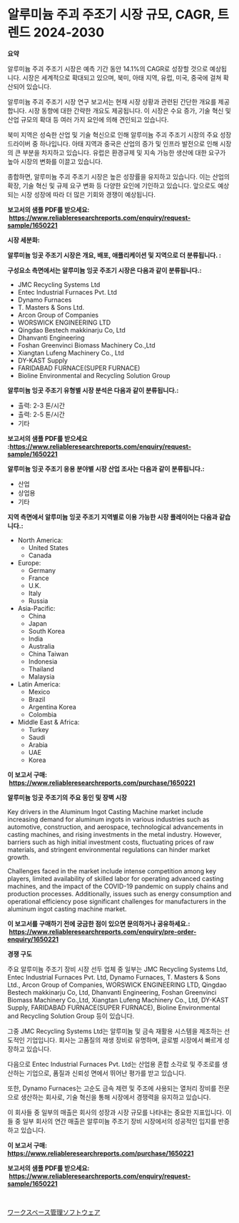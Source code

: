 <p><h1>알루미늄 주괴 주조기 시장 규모, CAGR, 트렌드 2024-2030</h1></p><p><strong>요약</strong></p>
<p><p>알루미늄 주괴 주조기 시장은 예측 기간 동안 14.1%의 CAGR로 성장할 것으로 예상됩니다. 시장은 세계적으로 확대되고 있으며, 북미, 아태 지역, 유럽, 미국, 중국에 걸쳐 확산되어 있습니다.</p><p>알루미늄 주괴 주조기 시장 연구 보고서는 현재 시장 상황과 관련된 간단한 개요를 제공합니다. 시장 동향에 대한 간략한 개요도 제공됩니다. 이 시장은 수요 증가, 기술 혁신 및 산업 규모의 확대 등 여러 가지 요인에 의해 견인되고 있습니다.</p><p>북미 지역은 성숙한 산업 및 기술 혁신으로 인해 알루미늄 주괴 주조기 시장의 주요 성장 드라이버 중 하나입니다. 아태 지역과 중국은 산업의 증가 및 인프라 발전으로 인해 시장의 큰 부분을 차지하고 있습니다. 유럽은 환경규제 및 지속 가능한 생산에 대한 요구가 높아 시장의 변화를 이끌고 있습니다.</p><p>종합하면, 알루미늄 주괴 주조기 시장은 높은 성장률을 유지하고 있습니다. 이는 산업의 확장, 기술 혁신 및 규제 요구 변화 등 다양한 요인에 기인하고 있습니다. 앞으로도 예상되는 시장 성장에 따라 더 많은 기회와 경쟁이 예상됩니다.</p></p>
<p><strong>보고서의 샘플 PDF를 받으세요: &nbsp;<a href="https://www.reliableresearchreports.com/enquiry/request-sample/1650221">https://www.reliableresearchreports.com/enquiry/request-sample/1650221</a></strong></p>
<p><strong>시장 세분화:</strong></p>
<p><strong> 알루미늄 잉곳 주조기 시장은 개요, 배포, 애플리케이션 및 지역으로 더 분류됩니다. :</strong></p>
<p><strong>구성요소 측면에서는 알루미늄 잉곳 주조기 시장은 다음과 같이 분류됩니다.:</strong></p>
<p><ul><li>JMC Recycling Systems Ltd</li><li>Entec Industrial Furnaces Pvt. Ltd</li><li>Dynamo Furnaces</li><li>T. Masters & Sons Ltd.</li><li>Arcon Group of Companies</li><li>WORSWICK ENGINEERING LTD</li><li>Qingdao Bestech makkinarju Co, Ltd</li><li>Dhanvanti Engineering</li><li>Foshan Greenvinci Biomass Machinery Co.,Ltd</li><li>Xiangtan Lufeng Machinery Co., Ltd</li><li>DY-KAST Supply</li><li>FARIDABAD FURNACE(SUPER FURNACE)</li><li>Bioline Environmental and Recycling Solution Group</li></ul></p>
<p><strong> 알루미늄 잉곳 주조기 유형별 시장 분석은 다음과 같이 분류됩니다.:</strong></p>
<p><ul><li>출력: 2-3 톤/시간</li><li>출력: 2-5 톤/시간</li><li>기타</li></ul></p>
<p><strong>보고서의 샘플 PDF를 받으세요 :<a href="https://www.reliableresearchreports.com/enquiry/request-sample/1650221">https://www.reliableresearchreports.com/enquiry/request-sample/1650221</a></strong></p>
<p><strong> 알루미늄 잉곳 주조기 응용 분야별 시장 산업 조사는 다음과 같이 분류됩니다.:</strong></p>
<p><ul><li>산업</li><li>상업용</li><li>기타</li></ul></p>
<p><strong>지역 측면에서 알루미늄 잉곳 주조기 지역별로 이용 가능한 시장 플레이어는 다음과 같습니다.:</strong></p>
<p><ul>
    <li>
        North America:
        <ul>
            <li>United States</li>
            <li>Canada</li>
        </ul>
    </li>
    <li>
        Europe:
        <ul>
            <li>Germany</li>
            <li>France</li>
            <li>U.K.</li>
            <li>Italy</li>
            <li>Russia</li>
        </ul>
    </li>
    <li>
        Asia-Pacific:
        <ul>
            <li>China</li>
            <li>Japan</li>
            <li>South Korea</li>
            <li>India</li>
            <li>Australia</li>
            <li>China Taiwan</li>
            <li>Indonesia</li>
            <li>Thailand</li>
            <li>Malaysia</li>
        </ul>
    </li>
    <li>
        Latin America:
        <ul>
            <li>Mexico</li>
            <li>Brazil</li>
            <li>Argentina Korea</li>
            <li>Colombia</li>
        </ul>
    </li>
    <li>
        Middle East & Africa:
        <ul>
            <li>Turkey</li>
            <li>Saudi</li>
            <li>Arabia</li>
            <li>UAE</li>
            <li>Korea</li>
        </ul>
    </li>
    </ul></p>
<p><strong>이 보고서 구매: &nbsp;<a href="https://www.reliableresearchreports.com/purchase/1650221">https://www.reliableresearchreports.com/purchase/1650221</a></strong></p>
<p><strong>알루미늄 잉곳 주조기의 주요 동인 및 장벽 시장</strong></p>
<p><p>Key drivers in the Aluminum Ingot Casting Machine market include increasing demand for aluminum ingots in various industries such as automotive, construction, and aerospace, technological advancements in casting machines, and rising investments in the metal industry. However, barriers such as high initial investment costs, fluctuating prices of raw materials, and stringent environmental regulations can hinder market growth.</p><p>Challenges faced in the market include intense competition among key players, limited availability of skilled labor for operating advanced casting machines, and the impact of the COVID-19 pandemic on supply chains and production processes. Additionally, issues such as energy consumption and operational efficiency pose significant challenges for manufacturers in the aluminum ingot casting machine market.</p></p>
<p><strong>이 보고서를 구매하기 전에 궁금한 점이 있으면 문의하거나 공유하세요.: &nbsp;<a href="https://www.reliableresearchreports.com/enquiry/pre-order-enquiry/1650221">https://www.reliableresearchreports.com/enquiry/pre-order-enquiry/1650221</a></strong></p>
<p><strong>경쟁 구도</strong></p>
<p><p>주요 알루미늄 주조기 장비 시장 선두 업체 중 일부는 JMC Recycling Systems Ltd, Entec Industrial Furnaces Pvt. Ltd, Dynamo Furnaces, T. Masters & Sons Ltd., Arcon Group of Companies, WORSWICK ENGINEERING LTD, Qingdao Bestech makkinarju Co, Ltd, Dhanvanti Engineering, Foshan Greenvinci Biomass Machinery Co.,Ltd, Xiangtan Lufeng Machinery Co., Ltd, DY-KAST Supply, FARIDABAD FURNACE(SUPER FURNACE), Bioline Environmental and Recycling Solution Group 등이 있습니다.</p><p>그중 JMC Recycling Systems Ltd는 알루미늄 및 금속 재활용 시스템을 제조하는 선도적인 기업입니다. 회사는 고품질의 재생 장비로 유명하며, 글로벌 시장에서 빠르게 성장하고 있습니다. </p><p>다음으로 Entec Industrial Furnaces Pvt. Ltd는 산업용 혼합 소각로 및 주조로를 생산하는 기업으로, 품질과 신뢰성 면에서 뛰어난 평가를 받고 있습니다.</p><p>또한, Dynamo Furnaces는 고순도 금속 제련 및 주조에 사용되는 열처리 장비를 전문으로 생산하는 회사로, 기술 혁신을 통해 시장에서 경쟁력을 유지하고 있습니다.</p><p>이 회사들 중 일부의 매출은 회사의 성장과 시장 규모를 나타내는 중요한 지표입니다. 이들 중 일부 회사의 연간 매출은 알루미늄 주조기 장비 시장에서의 성공적인 입지를 반증하고 있습니다.</p></p>
<p><strong>이 보고서 구매: &nbsp; <a href="https://www.reliableresearchreports.com/purchase/1650221">https://www.reliableresearchreports.com/purchase/1650221</a></strong></p>
<p><strong>보고서의 샘플 PDF를 받으세요: &nbsp;<a href="https://www.reliableresearchreports.com/enquiry/request-sample/1650221">https://www.reliableresearchreports.com/enquiry/request-sample/1650221</a></strong><strong></strong></p>
<p>&nbsp;</p>
<p><p><a href="https://github.com/lily-u-genius/Market-Research-Report-List-1/blob/main/371114410882.md">ワークスペース管理ソフトウェア</a></p></p>